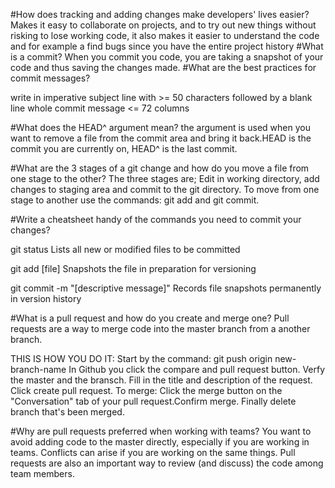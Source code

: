 #How does tracking and adding changes make developers' lives easier?
Makes it easy to collaborate on projects, and to try out new things without risking to lose working code, it also makes it  easier to understand the code and for example a find bugs since you have the entire project history
#What is a commit?
When you commit you code, you are taking a snapshot of your code and thus saving the changes made.
#What are the best practices for commit messages?

write in imperative
subject line with >= 50 characters followed by a blank line
whole commit message <= 72 columns

#What does the HEAD^ argument mean?
the argument is used when you want to remove a file from the commit area and bring it back.HEAD is the commit you are currently on, HEAD^ is the last commit.

#What are the 3 stages of a git change and how do you move a file from one stage to the other?
The three stages are; Edit in working directory, add changes to staging area and commit to the git directory.
To move from one stage to another use the commands: git add and git commit.

#Write a cheatsheet handy  of the commands you need to commit your changes?

git status
Lists all new or modified files to be committed

git add [file]
Snapshots the file in preparation for versioning

git commit -m "[descriptive message]"
Records file snapshots permanently in version history

#What is a pull request and how do you create and merge one?
Pull requests are a way to merge code into the master branch from a another branch.

THIS IS HOW YOU DO IT:
Start by the command: git push origin new-branch-name
In Github you click the compare and pull request button.
Verfy the master and the bransch.
Fill in the title and description of the request.
Click create pull request.
To merge:
Click the merge button on the "Conversation" tab of your pull request.Confirm merge.
 Finally delete branch that's been merged.

#Why are pull requests preferred when working with teams?
You want to avoid adding code to the master directly, especially if you are working in teams. Conflicts can arise if you are working on the same things. Pull requests  are also an important way to review (and discuss) the code among team members.